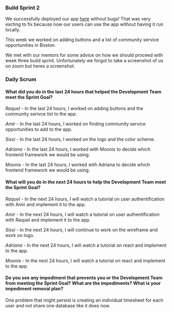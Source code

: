 ### Build Sprint 2
We successfully deployed our app [here](https://community-connect-1.herokuapp.com) without bugs! That was very excting to fix because now our users can use the app without having it run locally.

This week we worked on adding buttons and a list of community service opportunities in Boston.

We met with our mentors for some advice on how we should proceed with week three build sprint. Unfortunately we forgot to take a screenshot of us on zoom but heres a screenshot.

### Daily Scrum
#### What did you do in the last 24 hours that helped the Development Team meet the Sprint Goal?

*Raquel* - In the last 24 hours, I worked on adding buttons and the community serivce list to the app.

*Amir* - In the last 24 hours, I worked on finding community service opportunities to add to the app.

*Sissi* - In the last 24 hours, I worked on the logo and the color scheme.

*Adriana* - In the last 24 hours, I worked with Moonis to decide which frontend framework we would be using.

*Moonis* - In the last 24 hours, I worked with Adriana to decide which frontend framework we would be using.

#### What will you do in the next 24 hours to help the Development Team meet the Sprint Goal?

*Raquel* - In the next 24 hours, I will watch a tutorial on user authentification with Amir and implement it to the app.

*Amir* - In the next 24 hours, I will watch a tutorial on user authentification with Raquel and implement it to the app.

*Sissi* - In the next 24 hours, I will continue to work on the wireframe and work on logo.

*Adriana* - In the next 24 hours, I will watch a tutorial on react and implement to the app.

*Moonis* - In the next 24 hours, I will watch a tutorial on react and implement to the app.


#### Do you see any impediment that prevents you or the Development Team from meeting the Sprint Goal? What are the impediments? What is your impediment removal plan?

One problem that might persist is creating an individual timesheet for each user and not share one database like it does now.
